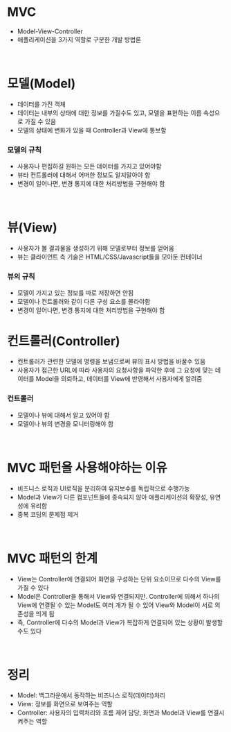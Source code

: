 # MVC
- Model-View-Controller
- 애플리케이션을 3가지 역할로 구분한 개발 방법론

<br>

# 모델(Model)
- 데이터를 가진 객체
- 데이터는 내부의 상태에 대한 정보를 가질수도 있고, 모델을 표현하는 이름 속성으로 가질 수 있음
- 모델의 상태에 변화가 있을 때 Controller과 View에 통보함

### 모델의 규칙
- 사용자나 편집하길 원하는 모든 데이터를 가지고 있어야함
- 뷰타 컨트롤러에 대해서 어떠한 정보도 알지말아야 함
- 변경이 일어나면, 변경 통지에 대한 처리방법을 구현해야 함

<br>

# 뷰(View)
- 사용자가 볼 결과물을 생성하기 위해 모델로부터 정보를 얻어옴
- 뷰는 클라이언트 측 기술은 HTML/CSS/Javascript들을 모아둔 컨테이너

### 뷰의 규칙
- 모델이 가지고 있는 정보를 따로 저장하면 안됨
- 모델이나 컨트롤러와 같이 다른 구성 요소를 몰라야함
- 변경이 일어나면, 변경 통지에 대한 처리방법을 구현해야 함

# 컨트롤러(Controller)
- 컨트롤러가 관련한 모델에 명령을 보냄으로써 뷰의 표시 방법을 바꿀수 있음
- 사용자가 접근한 URL에 따라 사용자의 요청사항을 파악한 후에 그 요청에 맞는 데이터를 Model을 의뢰하고, 데이터를 View에 반영해서 사용자에게 알려줌

### 컨트롤러
- 모델이나 뷰에 대해서 알고 있어야 함
- 모델이나 뷰의 변경을 모니터링해야 함

<br>

# MVC 패턴을 사용해야하는 이유
- 비즈니스 로직과 UI로직을 분리하여 유지보수를 독립적으로 수행가능
- Model과 View가 다른 컴포넌트들에 종속되지 않아 애플리케이션의 확장성, 유연성에 유리함
- 중복 코딩의 문제점 제거

<br>

# MVC 패턴의 한계
- View는 Controller에 연결되어 화면을 구성하는 단위 요소이므로 다수의 View를 가질 수 있다
- Model은 Controller을 통해서 View와 연결되지만. Controller에 의해서 하나의 View에 연결될 수 있는 Model도 여러 개가 될 수 있어 View와 Model이 서로 의존성을 띄게 됨
- 즉, Controller에 다수의 Model과 View가 복잡하게 연결되어 있는 상황이 발생할 수도 있다

<br>

# 정리
- Model: 백그라운에서 동작하는 비즈니스 로직(데이터)처리
- View: 정보를 화면으로 보여주는 역할
- Controller: 사용자의 입력처리와 흐름 제어 담당, 화면과 Model과 View를 연결시켜주는 역할